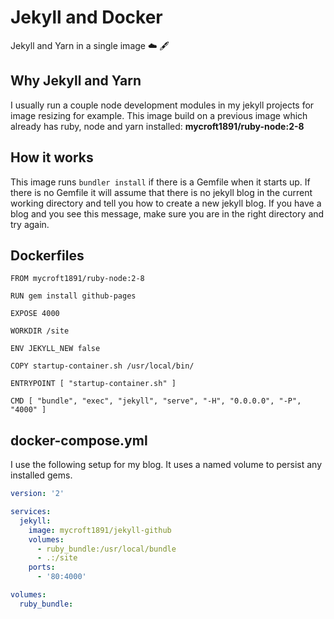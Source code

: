 # Jekyll and Docker

Jekyll and Yarn in a single image ☁️ 🖋

## Why Jekyll and Yarn

I usually run a couple node development modules in my jekyll projects for 
image resizing for example. This image build on a previous image which already
has ruby, node and yarn installed: **mycroft1891/ruby-node:2-8**

## How it works

This image runs `bundler install` if there is a Gemfile when it starts up. If
there is no Gemfile it will assume that there is no jekyll blog in the current
working directory and tell you how to create a new jekyll blog. If you have a
blog and you see this message, make sure you are in the right directory and try
again.

## Dockerfiles

```docker
FROM mycroft1891/ruby-node:2-8

RUN gem install github-pages

EXPOSE 4000

WORKDIR /site

ENV JEKYLL_NEW false

COPY startup-container.sh /usr/local/bin/

ENTRYPOINT [ "startup-container.sh" ]

CMD [ "bundle", "exec", "jekyll", "serve", "-H", "0.0.0.0", "-P", "4000" ]

```

## docker-compose.yml

I use the following setup for my blog. It uses a named volume to persist any
installed gems.

```yaml
version: '2'

services:
  jekyll:
    image: mycroft1891/jekyll-github
    volumes:
      - ruby_bundle:/usr/local/bundle
      - .:/site
    ports:
      - '80:4000'

volumes: 
  ruby_bundle:
```